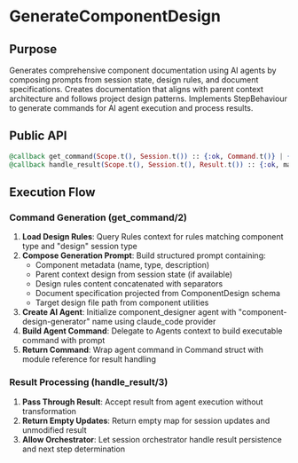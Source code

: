 # GenerateComponentDesign

## Purpose

Generates comprehensive component documentation using AI agents by composing prompts from session state, design rules, and document specifications. Creates documentation that aligns with parent context architecture and follows project design patterns. Implements StepBehaviour to generate commands for AI agent execution and process results.

## Public API

```elixir
@callback get_command(Scope.t(), Session.t()) :: {:ok, Command.t()} | {:error, String.t()}
@callback handle_result(Scope.t(), Session.t(), Result.t()) :: {:ok, map(), Result.t()} | {:error, String.t()}
```

## Execution Flow

### Command Generation (get_command/2)

1. **Load Design Rules**: Query Rules context for rules matching component type and "design" session type
2. **Compose Generation Prompt**: Build structured prompt containing:
   - Component metadata (name, type, description)
   - Parent context design from session state (if available)
   - Design rules content concatenated with separators
   - Document specification projected from ComponentDesign schema
   - Target design file path from component utilities
3. **Create AI Agent**: Initialize component_designer agent with "component-design-generator" name using claude_code provider
4. **Build Agent Command**: Delegate to Agents context to build executable command with prompt
5. **Return Command**: Wrap agent command in Command struct with module reference for result handling

### Result Processing (handle_result/3)

1. **Pass Through Result**: Accept result from agent execution without transformation
2. **Return Empty Updates**: Return empty map for session updates and unmodified result
3. **Allow Orchestrator**: Let session orchestrator handle result persistence and next step determination